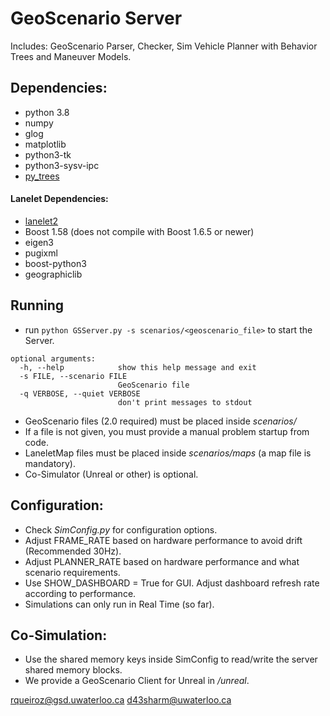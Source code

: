 #   GeoScenario Server
Includes: GeoScenario Parser, Checker, Sim Vehicle Planner with Behavior Trees and Maneuver Models.

## Dependencies:
- python 3.8
- numpy
- glog
- matplotlib
- python3-tk
- python3-sysv-ipc
- [py_trees](https://github.com/splintered-reality/py_trees)

#### Lanelet Dependencies:
- [lanelet2](https://github.com/yuzhangbit/lanelet2_standalone)
- Boost 1.58 (does not compile with Boost 1.6.5 or newer)
- eigen3
- pugixml
- boost-python3
- geographiclib


## Running
- run `python GSServer.py -s scenarios/<geoscenario_file>` to start the Server.
```
optional arguments:
  -h, --help            show this help message and exit
  -s FILE, --scenario FILE
                        GeoScenario file
  -q VERBOSE, --quiet VERBOSE
                        don't print messages to stdout
```

- GeoScenario files (2.0 required) must be placed inside *scenarios/*
- If a file is not given, you must provide a manual problem startup from code.
- LaneletMap files must be placed inside *scenarios/maps* (a map file is mandatory).
- Co-Simulator (Unreal or other) is optional.

## Configuration:

- Check *SimConfig.py* for configuration options.
- Adjust FRAME_RATE based on hardware performance to avoid drift (Recommended 30Hz).
- Adjust PLANNER_RATE based on hardware performance and what scenario requirements.
- Use SHOW_DASHBOARD = True for GUI. Adjust dashboard refresh rate according to performance.
- Simulations can only run in Real Time (so far).

## Co-Simulation:

- Use the shared memory keys inside SimConfig to read/write the server shared memory blocks.
- We provide a GeoScenario Client for Unreal in */unreal*.


rqueiroz@gsd.uwaterloo.ca
d43sharm@uwaterloo.ca
